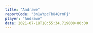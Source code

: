 ```yaml
---
title: "Andrawe"
reportCode: "3n1wYpcTb84QrmFj"
player: "Andrawe"
date: 2021-07-18T18:55:34.719000+00:00
---
```

